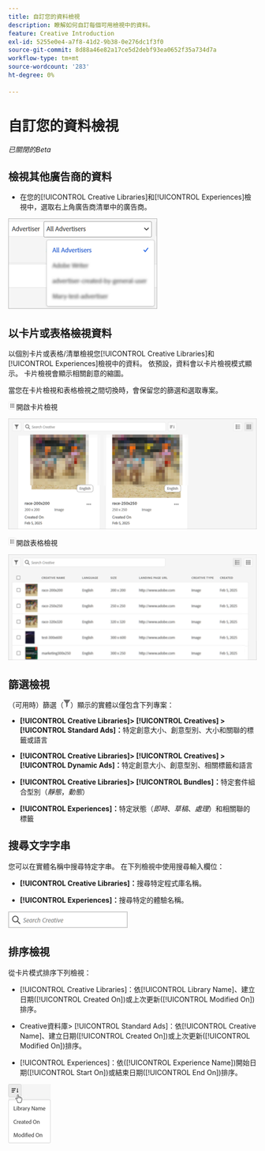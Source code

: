 ```yaml
---
title: 自訂您的資料檢視
description: 瞭解如何自訂每個可用檢視中的資料。
feature: Creative Introduction
exl-id: 5255e0e4-a7f8-41d2-9b38-0e276dc1f3f0
source-git-commit: 8d88a46e82a17ce5d2debf93ea0652f35a734d7a
workflow-type: tm+mt
source-wordcount: '283'
ht-degree: 0%

---
```


# 自訂您的資料檢視

*已關閉的Beta*

## 檢視其他廣告商的資料

* 在您的[!UICONTROL Creative Libraries]和[!UICONTROL Experiences]檢視中，選取右上角廣告商清單中的廣告商。

![廣告商清單範例](/help/creative/assets/advertiser.png "廣告商清單範例")

## 以卡片或表格檢視資料

以個別卡片或表格/清單檢視您[!UICONTROL Creative Libraries]和[!UICONTROL Experiences]檢視中的資料。 依預設，資料會以卡片檢視模式顯示。 卡片檢視會顯示相關創意的縮圖。

當您在卡片檢視和表格檢視之間切換時，會保留您的篩選和選取專案。

![卡片檢視](/help/creative/assets/card-view-button.png "卡片檢視")開啟卡片檢視

![卡片檢視範例](/help/creative/assets/card-view-example.png "卡片檢視範例")

![表格/清單檢視](/help/creative/assets/table-view-button.png "表格檢視")開啟表格檢視

![資料表檢視範例](/help/creative/assets/table-view-example.png "資料表檢視範例")

<!-- not implemented as of 11-26:
In card view, you can increase or decrease the size of the cards.

In either view, you can:

Include all creative variations in the view. [Experiences view?]

Refresh the pane to see any changes that other users have made.
-->

## 篩選檢視

（可用時）篩選（![篩選按鈕](/help/creative/assets/filter.png "篩選按鈕")）顯示的實體以僅包含下列專案：

* **[!UICONTROL Creative Libraries]> [!UICONTROL Creatives] > [!UICONTROL Standard Ads]：**&#x200B;特定創意大小、創意型別、大小和關聯的標籤或語言

* **[!UICONTROL Creative Libraries]> [!UICONTROL Creatives] > [!UICONTROL Dynamic Ads]：**&#x200B;特定創意大小、創意型別、相關標籤和語言

* **[!UICONTROL Creative Libraries]> [!UICONTROL Bundles]：**&#x200B;特定套件組合型別（*靜態*，*動態*）

* **[!UICONTROL Experiences]：**&#x200B;特定狀態（*即時*、*草稿*、*處理*）和相關聯的標籤

<!-- Only available to non-admin users in Phase 1

* **[!UICONTROL Feeds] > [!UICONTROL Catalog]:** Specific library [??? different than the statuses for the Template tab, which I'd expect to show something different anyway] statuses (*Active*, *Inactive*, *Deleted*)

* **[!UICONTROL Feeds] > [!UICONTROL Job Status]:** Specific statuses (*Created*, *Queued*, *Running*, *Finished*)

* **[!UICONTROL Feeds] > [!UICONTROL Template]:** Specific library [???] statuses (*Active*, *Archived*)

* **[!UICONTROL Ad Templates]:** Specific creative sizes and template types (*Static*, *Dynamic*)

-->

## 搜尋文字字串

您可以在實體名稱中搜尋特定字串。 在下列檢視中使用搜尋輸入欄位：

* **[!UICONTROL Creative Libraries]：**&#x200B;搜尋特定程式庫名稱。

* **[!UICONTROL Experiences]：**&#x200B;搜尋特定的體驗名稱。

![範例搜尋輸入欄位](/help/creative/assets/search-field.png "範例搜尋輸入欄位")

## 排序檢視

從卡片模式排序下列檢視：

* [!UICONTROL Creative Libraries]：依[!UICONTROL Library Name]、建立日期([!UICONTROL Created On])或上次更新([!UICONTROL Modified On])排序。

* Creative資料庫> [!UICONTROL Standard Ads]：依[!UICONTROL Creative Name]、建立日期([!UICONTROL Created On])或上次更新([!UICONTROL Modified On])排序。

* [!UICONTROL Experiences]：依([!UICONTROL Experience Name])開始日期([!UICONTROL Start On])或結束日期([!UICONTROL End On])排序。

![排序選項範例](/help/creative/assets/sort.png "排序選項範例")

